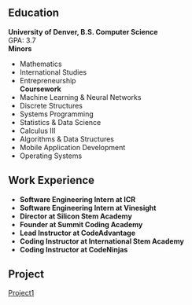 
## Education
**University of Denver, B.S. Computer Science** \
GPA: 3.7 \
**Minors**
- Mathematics
- International Studies
- Entrepreneurship\
**Coursework**
- Machine Learning & Neural Networks
- Discrete Structures
- Systems Programming
- Statistics & Data Science
- Calculus III
- Algorithms & Data Structures
- Mobile Application Development
- Operating Systems

## Work Experience
- **Software Engineering Intern at ICR**
- **Software Engineering Intern at Vinesight**
- **Director at Silicon Stem Academy**
- **Founder at Summit Coding Academy**
- **Lead Instructor at CodeAdvantage**
- **Coding Instructor at International Stem Academy**
- **Coding Instructor at CodeNinjas**

## Project
[Project1](project1.md)
